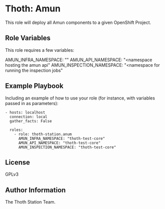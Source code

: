 Thoth: Amun
===========

This role will deploy all Amun components to a given OpenShift Project.

Role Variables
--------------

This role requires a few variables:

AMUN_INFRA_NAMESPACE: "<namespace containing the templates>"
AMUN_API_NAMESPACE: "<namespace hosting the amun api"
AMUN_INSPECTION_NAMESPACE: "<namespace for running the inspection jobs"

Example Playbook
----------------

Including an example of how to use your role (for instance, with variables passed in as parameters):

    - hosts: localhost
      connection: local
      gather_facts: False

      roles:
        - role: thoth-station.anum
          AMUN_INFRA_NAMESPACE: "thoth-test-core"
          AMUN_API_NAMESPACE: "thoth-test-core"
          AMUN_INSPECTION_NAMESPACE: "thoth-test-core"

License
-------

GPLv3

Author Information
------------------

The Thoth Station Team.